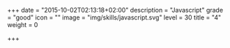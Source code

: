 +++
date = "2015-10-02T02:13:18+02:00"
description = "Javascript"
grade = "good"
icon = ""
image = "img/skills/javascript.svg"
level = 30
title = "4"
weight = 0

+++


